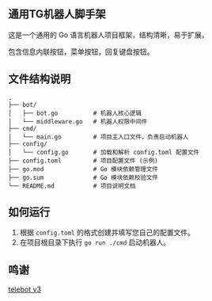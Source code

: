 ## 通用TG机器人脚手架

这是一个通用的 Go 语言机器人项目框架，结构清晰，易于扩展。

包含信息内联按钮，菜单按钮，回复键盘按钮。

## 文件结构说明

```
.
├── bot/
│   ├── bot.go          # 机器人核心逻辑
│   └── middleware.go   # 机器人权限中间件
├── cmd/
│   └── main.go         # 项目主入口文件，负责启动机器人
├── config/
│   └── config.go       # 加载和解析 config.toml 配置文件
├── config.toml         # 项目配置文件 (示例)
├── go.mod              # Go 模块依赖管理文件
├── go.sum              # Go 模块依赖校验文件
└── README.md           # 项目说明文档
```

## 如何运行

1.  根据 `config.toml` 的格式创建并填写您自己的配置文件。
2.  在项目根目录下执行 `go run ./cmd` 启动机器人。

## 鸣谢
[telebot v3](https://github.com/tucnak/telebot)
